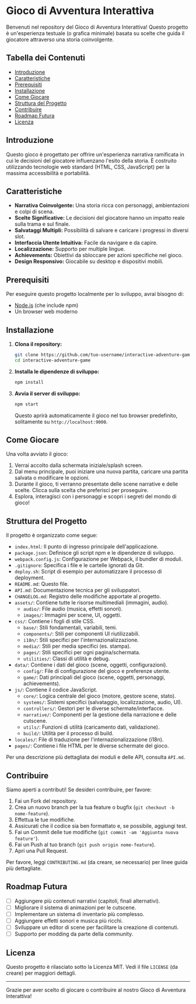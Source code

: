 # Gioco di Avventura Interattiva

Benvenuti nel repository del Gioco di Avventura Interattiva! Questo progetto è un'esperienza testuale (o grafica minimale) basata su scelte che guida il giocatore attraverso una storia coinvolgente.

## Tabella dei Contenuti

- [Introduzione](#introduzione)
- [Caratteristiche](#caratteristiche)
- [Prerequisiti](#prerequisiti)
- [Installazione](#installazione)
- [Come Giocare](#come-giocare)
- [Struttura del Progetto](#struttura-del-progetto)
- [Contribuire](#contribuire)
- [Roadmap Futura](#roadmap-futura)
- [Licenza](#licenza)

## Introduzione

Questo gioco è progettato per offrire un'esperienza narrativa ramificata in cui le decisioni del giocatore influenzano l'esito della storia. È costruito utilizzando tecnologie web standard (HTML, CSS, JavaScript) per la massima accessibilità e portabilità.

## Caratteristiche

*   **Narrativa Coinvolgente:** Una storia ricca con personaggi, ambientazioni e colpi di scena.
*   **Scelte Significative:** Le decisioni del giocatore hanno un impatto reale sulla trama e sul finale.
*   **Salvataggi Multipli:** Possibilità di salvare e caricare i progressi in diversi slot.
*   **Interfaccia Utente Intuitiva:** Facile da navigare e da capire.
*   **Localizzazione:** Supporto per multiple lingue.
*   **Achievements:** Obiettivi da sbloccare per azioni specifiche nel gioco.
*   **Design Responsivo:** Giocabile su desktop e dispositivi mobili.

## Prerequisiti

Per eseguire questo progetto localmente per lo sviluppo, avrai bisogno di:

*   [Node.js](https://nodejs.org/) (che include npm)
*   Un browser web moderno

## Installazione

1.  **Clona il repository:**
    ```bash
    git clone https://github.com/tuo-username/interactive-adventure-game.git
    cd interactive-adventure-game
    ```

2.  **Installa le dipendenze di sviluppo:**
    ```bash
    npm install
    ```

3.  **Avvia il server di sviluppo:**
    ```bash
    npm start
    ```
    Questo aprirà automaticamente il gioco nel tuo browser predefinito, solitamente su `http://localhost:9000`.

## Come Giocare

Una volta avviato il gioco:

1.  Verrai accolto dalla schermata iniziale/splash screen.
2.  Dal menu principale, puoi iniziare una nuova partita, caricare una partita salvata o modificare le opzioni.
3.  Durante il gioco, ti verranno presentate delle scene narrative e delle scelte. Clicca sulla scelta che preferisci per proseguire.
4.  Esplora, interagisci con i personaggi e scopri i segreti del mondo di gioco!

## Struttura del Progetto

Il progetto è organizzato come segue:

*   `index.html`: Il punto di ingresso principale dell'applicazione.
*   `package.json`: Definisce gli script npm e le dipendenze di sviluppo.
*   `webpack.config.js`: Configurazione per Webpack, il bundler di moduli.
*   `.gitignore`: Specifica i file e le cartelle ignorati da Git.
*   `deploy.sh`: Script di esempio per automatizzare il processo di deployment.
*   `README.md`: Questo file.
*   `API.md`: Documentazione tecnica per gli sviluppatori.
*   `CHANGELOG.md`: Registro delle modifiche apportate al progetto.
*   `assets/`: Contiene tutte le risorse multimediali (immagini, audio).
    *   `audio/`: File audio (musica, effetti sonori).
    *   `images/`: Immagini per scene, UI, oggetti.
*   `css/`: Contiene i fogli di stile CSS.
    *   `base/`: Stili fondamentali, variabili, temi.
    *   `components/`: Stili per componenti UI riutilizzabili.
    *   `i18n/`: Stili specifici per l'internazionalizzazione.
    *   `media/`: Stili per media specifici (es. stampa).
    *   `pages/`: Stili specifici per ogni pagina/schermata.
    *   `utilities/`: Classi di utilità e debug.
*   `data/`: Contiene i dati del gioco (scene, oggetti, configurazioni).
    *   `config/`: File di configurazione del gioco e preferenze utente.
    *   `game/`: Dati principali del gioco (scene, oggetti, personaggi, achievements).
*   `js/`: Contiene il codice JavaScript.
    *   `core/`: Logica centrale del gioco (motore, gestore scene, stato).
    *   `systems/`: Sistemi specifici (salvataggio, localizzazione, audio, UI).
    *   `controllers/`: Gestori per le diverse schermate/interfacce.
    *   `narrative/`: Componenti per la gestione della narrazione e delle cutscene.
    *   `utils/`: Funzioni di utilità (caricamento dati, validazione).
    *   `build/`: Utilità per il processo di build.
*   `locales/`: File di traduzione per l'internazionalizzazione (i18n).
*   `pages/`: Contiene i file HTML per le diverse schermate del gioco.

Per una descrizione più dettagliata dei moduli e delle API, consulta `API.md`.

## Contribuire

Siamo aperti a contributi! Se desideri contribuire, per favore:

1.  Fai un Fork del repository.
2.  Crea un nuovo branch per la tua feature o bugfix (`git checkout -b nome-feature`).
3.  Effettua le tue modifiche.
4.  Assicurati che il codice sia ben formattato e, se possibile, aggiungi test.
5.  Fai un Commit delle tue modifiche (`git commit -am 'Aggiunta nuova feature'`).
6.  Fai un Push al tuo branch (`git push origin nome-feature`).
7.  Apri una Pull Request.

Per favore, leggi `CONTRIBUTING.md` (da creare, se necessario) per linee guida più dettagliate.

## Roadmap Futura

*   [ ] Aggiungere più contenuti narrativi (capitoli, finali alternativi).
*   [ ] Migliorare il sistema di animazioni per le cutscene.
*   [ ] Implementare un sistema di inventario più complesso.
*   [ ] Aggiungere effetti sonori e musica più ricchi.
*   [ ] Sviluppare un editor di scene per facilitare la creazione di contenuti.
*   [ ] Supporto per modding da parte della community.

## Licenza

Questo progetto è rilasciato sotto la Licenza MIT. Vedi il file `LICENSE` (da creare) per maggiori dettagli.

---

Grazie per aver scelto di giocare o contribuire al nostro Gioco di Avventura Interattiva!

